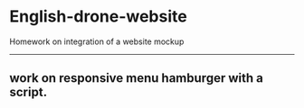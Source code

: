 # English-drone-website
Homework on integration of a website mockup

-------------
work on responsive menu hamburger with a script.
-------------
